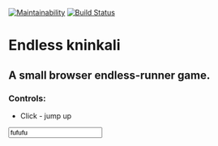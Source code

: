 [![Maintainability](https://api.codeclimate.com/v1/badges/dbd8b276e7d33c2e37f2/maintainability)](https://codeclimate.com/github/v1valasvegan/endless-khinkali/maintainability)
[![Build Status](https://travis-ci.com/v1valasvegan/endless-khinkali.svg?branch=master)](https://travis-ci.com/v1valasvegan/endless-khinkali)

# Endless kninkali

## A small browser endless-runner game. 

### Controls:
- Click - jump up

<input type="text" value="fufufu" />

